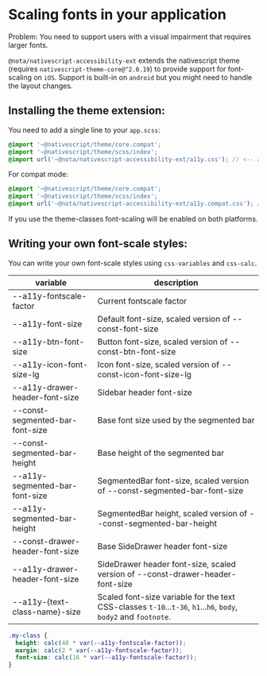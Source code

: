 # Scaling fonts in your application

Problem:
You need to support users with a visual impairment that requires larger fonts.

`@nota/nativescript-accessibility-ext` extends the nativescript theme (requires `nativescript-theme-core@^2.0.19`) to provide support for font-scaling on `iOS`.
Support is built-in on `android` but you might need to handle the layout changes.

## Installing the theme extension:

You need to add a single line to your `app.scss`:

```scss
@import '~@nativescript/theme/core.compat';
@import '~@nativescript/theme/scss/index';
@import url('~@nota/nativescript-accessibility-ext/a11y.css'); // <-- add this line
```

For compat mode:

```scss
@import '~@nativescript/theme/core.compat';
@import '~@nativescript/theme/scss/index';
@import url('~@nota/nativescript-accessibility-ext/a11y.compat.css'); // <-- add this line
```

If you use the theme-classes font-scaling will be enabled on both platforms.

## Writing your own font-scale styles:

You can write your own font-scale styles using `css-variables` and `css-calc`.

| variable                        | description                                                                                                      |
| ------------------------------- | ---------------------------------------------------------------------------------------------------------------- |
| --a11y-fontscale-factor         | Current fontscale factor                                                                                         |
| --a11y-font-size                | Default font-size, scaled version of --const-font-size                                                           |
| --a11y-btn-font-size            | Button font-size, scaled version of --const-btn-font-size                                                        |
| --a11y-icon-font-size-lg        | Icon font-size, scaled version of --const-icon-font-size-lg                                                      |
| --a11y-drawer-header-font-size  | Sidebar header font-size                                                                                         |
| --const-segmented-bar-font-size | Base font size used by the segmented bar                                                                         |
| --const-segmented-bar-height    | Base height of the segmented bar                                                                                 |
| --a11y-segmented-bar-font-size  | SegmentedBar font-size, scaled version of --const-segmented-bar-font-size                                        |
| --a11y-segmented-bar-height     | SegmentedBar height, scaled version of --const-segmented-bar-height                                              |
| --const-drawer-header-font-size | Base SideDrawer header font-size                                                                                 |
| --a11y-drawer-header-font-size  | SideDrawer header font-size, scaled version of --const-drawer-header-font-size                                   |
| --a11y-{text-class-name}-size   | Scaled font-size variable for the text CSS-classes `t-10`...`t-36`, `h1`...`h6`, `body`, `body2` and `footnote`. |

```scss
.my-class {
  height: calc(40 * var(--a11y-fontscale-factor));
  margin: calc(2 * var(--a11y-fontscale-factor));
  font-size: calc(16 * var(--a11y-fontscale-factor));
}
```

